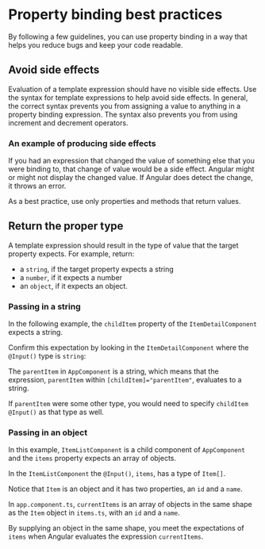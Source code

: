 # Property binding best practices

By following a few guidelines, you can use property binding in a way that helps you reduce bugs and keep your code readable.

## Avoid side effects

Evaluation of a template expression should have no visible side effects.
Use the syntax for template expressions to help avoid side effects.
In general, the correct syntax prevents you from assigning a value to anything in a property binding expression.
The syntax also prevents you from using increment and decrement operators.

### An example of producing side effects

If you had an expression that changed the value of something else that you were binding to, that change of value would be a side effect.
Angular might or might not display the changed value.
If Angular does detect the change, it throws an error.

As a best practice, use only properties and methods that return values.

## Return the proper type

A template expression should result in the type of value that the target property expects.
For example, return:

* a `string`, if the target property expects a string
* a `number`, if it expects a number
* an `object`, if it expects an object.

### Passing in a string

In the following example, the `childItem` property of the `ItemDetailComponent` expects a string.

<docs-code header="src/app/app.component.html" path="adev/src/content/examples/property-binding/src/app/app.component.html" visibleRegion="model-property-binding"/>

Confirm this expectation by looking in the `ItemDetailComponent` where the `@Input()` type is `string`:

<docs-code header="src/app/item-detail.component.ts (setting the @Input() type)" path="adev/src/content/examples/property-binding/src/app/item-detail.component.ts" visibleRegion="input-type"/>

The `parentItem` in `AppComponent` is a string, which means that the expression, `parentItem` within `[childItem]="parentItem"`, evaluates to a string.

<docs-code header="src/app/app.component.ts" path="adev/src/content/examples/property-binding/src/app/app.component.ts" visibleRegion="parent-data-type"/>

If `parentItem` were some other type, you would need to specify `childItem`  `@Input()` as that type as well.

### Passing in an object

In this example, `ItemListComponent` is a child component of `AppComponent` and the `items` property expects an array of objects.

<docs-code header="src/app/app.component.html" path="adev/src/content/examples/property-binding/src/app/app.component.html" visibleRegion="pass-object"/>

In the `ItemListComponent` the `@Input()`, `items`, has a type of `Item[]`.

<docs-code header="src/app/item-list.component.ts" path="adev/src/content/examples/property-binding/src/app/item-list.component.ts" visibleRegion="item-input"/>

Notice that `Item` is an object and it has two properties, an `id` and a `name`.

<docs-code header="src/app/item.ts" path="adev/src/content/examples/property-binding/src/app/item.ts" visibleRegion="item-class"/>

In `app.component.ts`, `currentItems` is an array of objects in the same shape as the `Item` object in `items.ts`, with an `id` and a `name`.

<docs-code header="src/app.component.ts" path="adev/src/content/examples/property-binding/src/app/app.component.ts" visibleRegion="pass-object"/>

By supplying an object in the same shape, you meet the expectations of `items` when Angular evaluates the expression `currentItems`.
